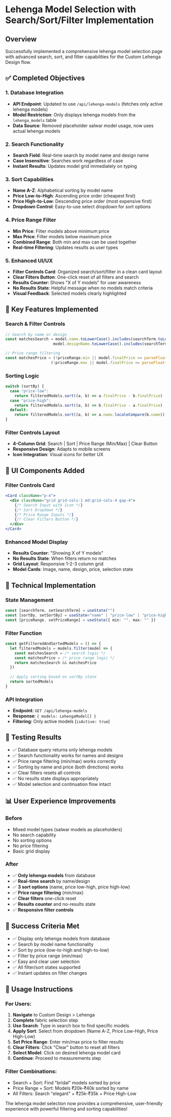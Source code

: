 # Lehenga Model Selection with Search/Sort/Filter Implementation

## Overview
Successfully implemented a comprehensive lehenga model selection page with advanced search, sort, and filter capabilities for the Custom Lehenga Design flow.

## ✅ Completed Objectives

### 1. **Database Integration**
- **API Endpoint**: Updated to use `/api/lehenga-models` (fetches only active lehenga models)
- **Model Restriction**: Only displays lehenga models from the `lehenga_models` table
- **Data Source**: Removed placeholder salwar model usage, now uses actual lehenga models

### 2. **Search Functionality** 
- **Search Field**: Real-time search by model name and design name
- **Case Insensitive**: Searches work regardless of case
- **Instant Results**: Updates model grid immediately on typing

### 3. **Sort Capabilities**
- **Name A-Z**: Alphabetical sorting by model name
- **Price Low-to-High**: Ascending price order (cheapest first)
- **Price High-to-Low**: Descending price order (most expensive first)
- **Dropdown Control**: Easy-to-use select dropdown for sort options

### 4. **Price Range Filter**
- **Min Price**: Filter models above minimum price
- **Max Price**: Filter models below maximum price
- **Combined Range**: Both min and max can be used together
- **Real-time Filtering**: Updates results as user types

### 5. **Enhanced UI/UX**
- **Filter Controls Card**: Organized search/sort/filter in a clean card layout
- **Clear Filters Button**: One-click reset of all filters and search
- **Results Counter**: Shows "X of Y models" for user awareness
- **No Results State**: Helpful message when no models match criteria
- **Visual Feedback**: Selected models clearly highlighted

## 🎯 **Key Features Implemented**

### Search & Filter Controls
```typescript
// Search by name or design
const matchesSearch = model.name.toLowerCase().includes(searchTerm.toLowerCase()) ||
                     model.designName.toLowerCase().includes(searchTerm.toLowerCase())

// Price range filtering  
const matchesPrice = (!priceRange.min || model.finalPrice >= parseFloat(priceRange.min)) &&
                    (!priceRange.max || model.finalPrice <= parseFloat(priceRange.max))
```

### Sorting Logic
```typescript
switch (sortBy) {
  case "price-low":
    return filteredModels.sort((a, b) => a.finalPrice - b.finalPrice)
  case "price-high": 
    return filteredModels.sort((a, b) => b.finalPrice - a.finalPrice)
  default:
    return filteredModels.sort((a, b) => a.name.localeCompare(b.name))
}
```

### Filter Controls Layout
- **4-Column Grid**: Search | Sort | Price Range (Min/Max) | Clear Button
- **Responsive Design**: Adapts to mobile screens
- **Icon Integration**: Visual icons for better UX

## 📱 **UI Components Added**

### Filter Controls Card
```jsx
<Card className="p-4">
  <div className="grid grid-cols-1 md:grid-cols-4 gap-4">
    {/* Search Input with Icon */}
    {/* Sort Dropdown */} 
    {/* Price Range Inputs */}
    {/* Clear Filters Button */}
  </div>
</Card>
```

### Enhanced Model Display
- **Results Counter**: "Showing X of Y models"
- **No Results State**: When filters return no matches
- **Grid Layout**: Responsive 1-2-3 column grid
- **Model Cards**: Image, name, design, price, selection state

## 🔧 **Technical Implementation**

### State Management
```typescript
const [searchTerm, setSearchTerm] = useState("")
const [sortBy, setSortBy] = useState<"name" | "price-low" | "price-high">("name")
const [priceRange, setPriceRange] = useState({ min: "", max: "" })
```

### Filter Function
```typescript
const getFilteredAndSortedModels = () => {
  let filteredModels = models.filter(model => {
    const matchesSearch = /* search logic */
    const matchesPrice = /* price range logic */
    return matchesSearch && matchesPrice
  })
  
  // Apply sorting based on sortBy state
  return sortedModels
}
```

### API Integration
- **Endpoint**: `GET /api/lehenga-models`
- **Response**: `{ models: LehengaModel[] }`
- **Filtering**: Only active models (`isActive: true`)

## 🧪 **Testing Results**
- ✅ Database query returns only lehenga models
- ✅ Search functionality works for names and designs
- ✅ Price range filtering (min/max) works correctly
- ✅ Sorting by name and price (both directions) works
- ✅ Clear filters resets all controls
- ✅ No results state displays appropriately
- ✅ Model selection and continuation flow intact

## 📊 **User Experience Improvements**

### Before
- Mixed model types (salwar models as placeholders)
- No search capability
- No sorting options
- No price filtering
- Basic grid display

### After  
- ✅ **Only lehenga models** from database
- ✅ **Real-time search** by name/design
- ✅ **3 sort options** (name, price low-high, price high-low)
- ✅ **Price range filtering** (min/max)
- ✅ **Clear filters** one-click reset
- ✅ **Results counter** and no-results state
- ✅ **Responsive filter controls**

## 🎯 **Success Criteria Met**
- ✅ Display only lehenga models from database
- ✅ Search by model name functionality
- ✅ Sort by price (low-to-high and high-to-low)
- ✅ Filter by price range (min/max)
- ✅ Easy and clear user selection
- ✅ All filter/sort states supported
- ✅ Instant updates on filter changes

## 🚀 **Usage Instructions**

### For Users:
1. **Navigate** to Custom Design > Lehenga
2. **Complete** fabric selection step
3. **Use Search**: Type in search box to find specific models
4. **Apply Sort**: Select from dropdown (Name A-Z, Price Low-High, Price High-Low)
5. **Set Price Range**: Enter min/max price to filter results
6. **Clear Filters**: Click "Clear" button to reset all filters
7. **Select Model**: Click on desired lehenga model card
8. **Continue**: Proceed to measurements step

### Filter Combinations:
- Search + Sort: Find "bridal" models sorted by price
- Price Range + Sort: Models ₹20k-₹40k sorted by name
- All Filters: Search "elegant" + ₹25k-₹35k + Price High-Low

The lehenga model selection now provides a comprehensive, user-friendly experience with powerful filtering and sorting capabilities!